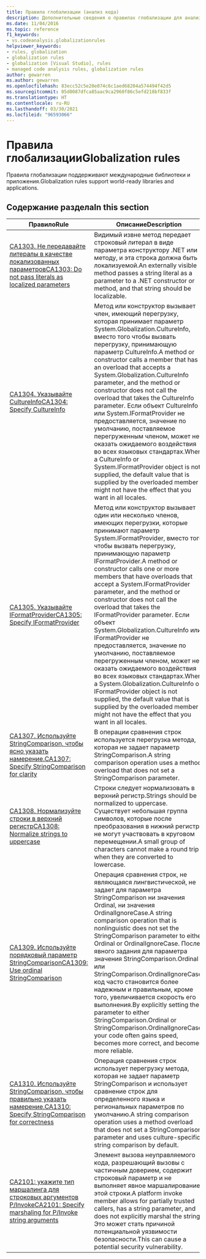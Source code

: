 ```yaml
---
title: Правила глобализации (анализ кода)
description: Дополнительные сведения о правилах глобализации для анализа кода
ms.date: 11/04/2016
ms.topic: reference
f1_keywords:
- vs.codeanalysis.globalizationrules
helpviewer_keywords:
- rules, globalization
- globalization rules
- globalization [Visual Studio], rules
- managed code analysis rules, globalization rules
author: gewarren
ms.author: gewarren
ms.openlocfilehash: 83ecc52c5e20e074c6c1aed68204a574494f42d5
ms.sourcegitcommit: 05d0087dfca85aac9ca2960f86c5efd218bf833f
ms.translationtype: HT
ms.contentlocale: ru-RU
ms.lasthandoff: 03/30/2021
ms.locfileid: "96593066"
---
```

# <a name="globalization-rules"></a><span data-ttu-id="36fe6-103">Правила глобализации</span><span class="sxs-lookup"><span data-stu-id="36fe6-103">Globalization rules</span></span>

<span data-ttu-id="36fe6-104">Правила глобализации поддерживают международные библиотеки и приложения.</span><span class="sxs-lookup"><span data-stu-id="36fe6-104">Globalization rules support world-ready libraries and applications.</span></span>

## <a name="in-this-section"></a><span data-ttu-id="36fe6-105">Содержание раздела</span><span class="sxs-lookup"><span data-stu-id="36fe6-105">In this section</span></span>

|<span data-ttu-id="36fe6-106">Правило</span><span class="sxs-lookup"><span data-stu-id="36fe6-106">Rule</span></span>|<span data-ttu-id="36fe6-107">Описание</span><span class="sxs-lookup"><span data-stu-id="36fe6-107">Description</span></span>|
|----------|-----------------|
|[<span data-ttu-id="36fe6-108">CA1303. Не передавайте литералы в качестве локализованных параметров</span><span class="sxs-lookup"><span data-stu-id="36fe6-108">CA1303: Do not pass literals as localized parameters</span></span>](ca1303.md)|<span data-ttu-id="36fe6-109">Видимый извне метод передает строковый литерал в виде параметра конструктору .NET или методу, и эта строка должна быть локализуемой.</span><span class="sxs-lookup"><span data-stu-id="36fe6-109">An externally visible method passes a string literal as a parameter to a .NET constructor or method, and that string should be localizable.</span></span>|
|[<span data-ttu-id="36fe6-110">CA1304. Указывайте CultureInfo</span><span class="sxs-lookup"><span data-stu-id="36fe6-110">CA1304: Specify CultureInfo</span></span>](ca1304.md)|<span data-ttu-id="36fe6-111">Метод или конструктор вызывает член, имеющий перегрузку, которая принимает параметр System.Globalization.CultureInfo, вместо того чтобы вызвать перегрузку, принимающую параметр CultureInfo.</span><span class="sxs-lookup"><span data-stu-id="36fe6-111">A method or constructor calls a member that has an overload that accepts a System.Globalization.CultureInfo parameter, and the method or constructor does not call the overload that takes the CultureInfo parameter.</span></span> <span data-ttu-id="36fe6-112">Если объект CultureInfo или System.IFormatProvider не предоставляется, значение по умолчанию, поставляемое перегруженным членом, может не оказать ожидаемого воздействия во всех языковых стандартах.</span><span class="sxs-lookup"><span data-stu-id="36fe6-112">When a CultureInfo or System.IFormatProvider object is not supplied, the default value that is supplied by the overloaded member might not have the effect that you want in all locales.</span></span>|
|[<span data-ttu-id="36fe6-113">CA1305. Указывайте IFormatProvider</span><span class="sxs-lookup"><span data-stu-id="36fe6-113">CA1305: Specify IFormatProvider</span></span>](ca1305.md)|<span data-ttu-id="36fe6-114">Метод или конструктор вызывает один или несколько членов, имеющих перегрузки, которые принимают параметр System.IFormatProvider, вместо того чтобы вызвать перегрузку, принимающую параметр IFormatProvider.</span><span class="sxs-lookup"><span data-stu-id="36fe6-114">A method or constructor calls one or more members that have overloads that accept a System.IFormatProvider parameter, and the method or constructor does not call the overload that takes the IFormatProvider parameter.</span></span> <span data-ttu-id="36fe6-115">Если объект System.Globalization.CultureInfo или IFormatProvider не предоставляется, значение по умолчанию, поставляемое перегруженным членом, может не оказать ожидаемого воздействия во всех языковых стандартах.</span><span class="sxs-lookup"><span data-stu-id="36fe6-115">When a System.Globalization.CultureInfo or IFormatProvider object is not supplied, the default value that is supplied by the overloaded member might not have the effect that you want in all locales.</span></span>|
|[<span data-ttu-id="36fe6-116">CA1307. Используйте StringComparison, чтобы ясно указать намерение.</span><span class="sxs-lookup"><span data-stu-id="36fe6-116">CA1307: Specify StringComparison for clarity</span></span>](ca1307.md)|<span data-ttu-id="36fe6-117">В операции сравнения строк используется перегрузка метода, которая не задает параметр StringComparison.</span><span class="sxs-lookup"><span data-stu-id="36fe6-117">A string comparison operation uses a method overload that does not set a StringComparison parameter.</span></span>|
|[<span data-ttu-id="36fe6-118">CA1308. Нормализуйте строки в верхний регистр</span><span class="sxs-lookup"><span data-stu-id="36fe6-118">CA1308: Normalize strings to uppercase</span></span>](ca1308.md)|<span data-ttu-id="36fe6-119">Строки следует нормализовать в верхний регистр.</span><span class="sxs-lookup"><span data-stu-id="36fe6-119">Strings should be normalized to uppercase.</span></span> <span data-ttu-id="36fe6-120">Существует небольшая группа символов, которые после преобразования в нижний регистр не могут участвовать в круговом перемещении.</span><span class="sxs-lookup"><span data-stu-id="36fe6-120">A small group of characters cannot make a round trip when they are converted to lowercase.</span></span>|
|[<span data-ttu-id="36fe6-121">CA1309. Используйте порядковый параметр StringComparison</span><span class="sxs-lookup"><span data-stu-id="36fe6-121">CA1309: Use ordinal StringComparison</span></span>](ca1309.md)|<span data-ttu-id="36fe6-122">Операция сравнения строк, не являющаяся лингвистической, не задает для параметра StringComparison ни значения Ordinal, ни значения OrdinalIgnoreCase.</span><span class="sxs-lookup"><span data-stu-id="36fe6-122">A string comparison operation that is nonlinguistic does not set the StringComparison parameter to either Ordinal or OrdinalIgnoreCase.</span></span> <span data-ttu-id="36fe6-123">После явного задания для параметра значения StringComparison.Ordinal или StringComparison.OrdinalIgnoreCase код часто становится более надежным и правильным, кроме того, увеличивается скорость его выполнения.</span><span class="sxs-lookup"><span data-stu-id="36fe6-123">By explicitly setting the parameter to either StringComparison.Ordinal or StringComparison.OrdinalIgnoreCase, your code often gains speed, becomes more correct, and becomes more reliable.</span></span>|
|[<span data-ttu-id="36fe6-124">CA1310. Используйте StringComparison, чтобы правильно указать намерение.</span><span class="sxs-lookup"><span data-stu-id="36fe6-124">CA1310: Specify StringComparison for correctness</span></span>](ca1310.md)|<span data-ttu-id="36fe6-125">Операция сравнения строк использует перегрузку метода, которая не задает параметр StringComparison и использует сравнение строк для определенного языка и региональных параметров по умолчанию.</span><span class="sxs-lookup"><span data-stu-id="36fe6-125">A string comparison operation uses a method overload that does not set a StringComparison parameter and uses culture-specific string comparison by default.</span></span>|
|[<span data-ttu-id="36fe6-126">CA2101: укажите тип маршалинга для строковых аргументов P/Invoke</span><span class="sxs-lookup"><span data-stu-id="36fe6-126">CA2101: Specify marshaling for P/Invoke string arguments</span></span>](ca2101.md)|<span data-ttu-id="36fe6-127">Элемент вызова неуправляемого кода, разрешающий вызовы с частичным доверием, содержит строковый параметр и не выполняет явное маршалирование этой строки.</span><span class="sxs-lookup"><span data-stu-id="36fe6-127">A platform invoke member allows for partially trusted callers, has a string parameter, and does not explicitly marshal the string.</span></span> <span data-ttu-id="36fe6-128">Это может стать причиной потенциальной уязвимости безопасности.</span><span class="sxs-lookup"><span data-stu-id="36fe6-128">This can cause a potential security vulnerability.</span></span>|
